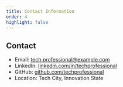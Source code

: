 ```yaml
---
title: Contact Information
order: 4
highlight: false
---
```


## Contact

- Email: [tech.professional@example.com](tech.professional@example.com)
- LinkedIn: [linkedin.com/in/techprofessional](https://linkedin.com/in/techprofessional)
- GitHub: [github.com/techprofessional](https://github.com/techprofessional)
- Location: Tech City, Innovation State